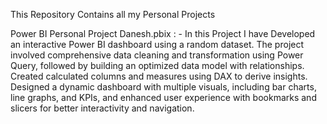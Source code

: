 This Repository Contains all my Personal Projects

 Power BI Personal Project Danesh.pbix :
      - In this Project I have Developed an interactive Power BI dashboard using a random dataset. The project involved comprehensive data cleaning and transformation using Power Query, followed by building an optimized data model with relationships. Created calculated columns and measures using DAX to derive insights. Designed a dynamic dashboard with multiple visuals, including bar charts, line graphs, and KPIs, and enhanced user experience with bookmarks and slicers for better interactivity and navigation.
